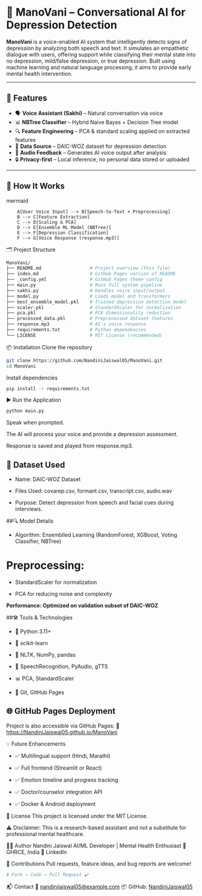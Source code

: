 # 🧠 ManoVani – Conversational AI for Depression Detection

**ManoVani** is a voice-enabled AI system that intelligently detects signs of depression by analyzing both speech and text. It simulates an empathetic dialogue with users, offering support while classifying their mental state into no depression, mild/false depression, or true depression. Built using machine learning and natural language processing, it aims to provide early mental health intervention.

---

## 🌟 Features

- 🗣️ **Voice Assistant (Sakhi)** – Natural conversation via voice
- 📊 **NBTree Classifier** – Hybrid Naive Bayes + Decision Tree model
- 🔍 **Feature Engineering** – PCA & standard scaling applied on extracted features
- 🧾 **Data Source** – DAIC-WOZ dataset for depression detection
- 📁 **Audio Feedback** – Generates AI voice output after analysis
- 🔒 **Privacy-first** – Local inference, no personal data stored or uploaded

---

## 🧠 How It Works

mermaid
```graph TD;
    A[User Voice Input] --> B[Speech-to-Text + Preprocessing]
    B --> C[Feature Extraction]
    C --> D[Scaling & PCA]
    D --> E[Ensemble ML Model (NBTree)]
    E --> F[Depression Classification]
    F --> G[Voice Response (response.mp3)]
```
🗂️ Project Structure
```graphql
ManoVani/
├── README.md                  # Project overview (this file)
├── index.md                   # GitHub Pages version of README
├── _config.yml                # GitHub Pages theme config
├── main.py                    # Runs full system pipeline
├── sakhi.py                   # Handles voice input/output
├── model.py                   # Loads model and transformers
├── best_ensemble_model.pkl    # Trained depression detection model
├── scaler.pkl                 # StandardScaler for normalization
├── pca.pkl                    # PCA dimensionality reduction
├── processed_data.pkl         # Preprocessed dataset features
├── response.mp3               # AI's voice response
├── requirements.txt           # Python dependencies
└── LICENSE                    # MIT License (recommended)
```
📦 Installation
Clone the repository

```bash
git clone https://github.com/NandiniJaiswal05/ManoVani.git
cd ManoVani
```
Install dependencies
```bash
pip install -r requirements.txt
```
▶️ Run the Application
```bash
python main.py
```
Speak when prompted.

The AI will process your voice and provide a depression assessment.

Response is saved and played from response.mp3.

## 🧪 Dataset Used
- Name: DAIC-WOZ Dataset

- Files Used: covarep.csv, formant.csv, transcript.csv, audio.wav

- Purpose: Detect depression from speech and facial cues during interviews.

##🔍 Model Details
- Algorithm: Ensemblled Learning (RandomForest, XGBoost, Voting Classifier, NBTree)

# Preprocessing:

- StandardScaler for normalization

- PCA for reducing noise and complexity

**Performance: Optimized on validation subset of DAIC-WOZ**

##🛠️ Tools & Technologies
- 🐍 Python 3.11+

- 🔬 scikit-learn

- 🧠 NLTK, NumPy, pandas

- 🧏 SpeechRecognition, PyAudio, gTTS

- 📊 PCA, StandardScaler

- 📁 Git, GitHub Pages

## 🌐 GitHub Pages Deployment
Project is also accessible via GitHub Pages:
📍 https://NandiniJaiswal05.github.io/ManoVani

💡 Future Enhancements
- ✅ Multilingual support (Hindi, Marathi)

- ✅ Full frontend (Streamlit or React)

- ✅ Emotion timeline and progress tracking

- ✅ Doctor/counselor integration API

- ✅ Docker & Android deployment

📜 License
This project is licensed under the MIT License.

⚠️ Disclaimer: This is a research-based assistant and not a substitute for professional mental healthcare.

🙋‍♀️ Author
Nandini Jaiswal
AI/ML Developer | Mental Health Enthusiast
📍 GHRCE, India
🔗 LinkedIn

🤝 Contributions
Pull requests, feature ideas, and bug reports are welcome!

```bash
# Fork → Code → Pull Request ✔️
```
📬 Contact
📧 nandinijaiswal05@example.com
📦 GitHub: [NandiniJaiswal05](https://github.com/NandiniJaiswal05)

